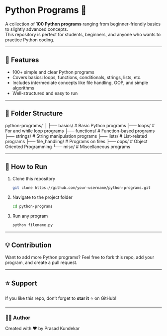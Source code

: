 # Python Programs 🐍

A collection of **100 Python programs** ranging from beginner-friendly basics to slightly advanced concepts.  
This repository is perfect for students, beginners, and anyone who wants to practice Python coding.  

---

## 📌 Features
- 100+ simple and clear Python programs  
- Covers basics: loops, functions, conditionals, strings, lists, etc.  
- Includes intermediate concepts like file handling, OOP, and simple algorithms  
- Well-structured and easy to run  

---

## 📂 Folder Structure


python-programs/
│
├── basics/           # Basic Python programs
├── loops/            # For and while loop programs
├── functions/        # Function-based programs
├── strings/          # String manipulation programs
├── lists/            # List-related programs
├── file\_handling/    # Programs on files
├── oops/             # Object Oriented Programming
└── misc/             # Miscellaneous programs



---

## 🚀 How to Run
1. Clone this repository  
   ```bash
   git clone https://github.com/your-username/python-programs.git


2. Navigate to the project folder

   ```bash
   cd python-programs
   ```
3. Run any program

   ```bash
   python filename.py
   ```

---

## 💡 Contribution

Want to add more Python programs?
Feel free to fork this repo, add your program, and create a pull request.

---

## ⭐ Support

If you like this repo, don’t forget to **star it** ⭐ on GitHub!

---

### 👨‍💻 Author

Created with ❤️ by Prasad Kundekar

